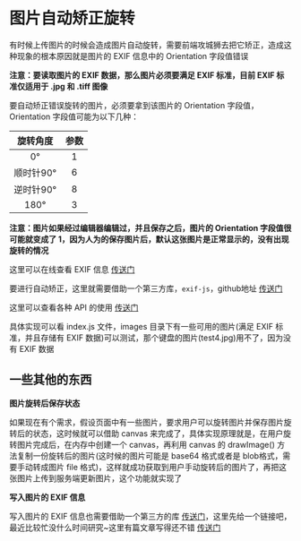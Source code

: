 # 图片自动矫正旋转

有时候上传图片的时候会造成图片自动旋转，需要前端攻城狮去把它矫正，造成这种现象的根本原因就是图片的 EXIF 信息中的 Orientation 字段值错误  

**注意：要读取图片的 EXIF 数据，那么图片必须要满足 EXIF 标准，目前 EXIF 标准仅适用于 .jpg 和 .tiff 图像**  

要自动矫正错误旋转的图片，必须要拿到该图片的 Orientation 字段值，Orientation 字段值可能为以下几种：  

| 旋转角度        | 参数     |
| :--------:     | :-----:  |
| 0°             |   1      |  
| 顺时针90°       |   6     |   
| 逆时针90°       |   8     |  
| 180°           |    3     |  

**注意：图片如果经过编辑器编辑过，并且保存之后，图片的 Orientation 字段值很可能就变成了 1，因为人为的保存图片后，默认这张图片是正常显示的，没有出现旋转的情况**

这里可以在线查看 EXIF 信息 [传送门](http://exif-viewer.com)  

要进行自动矫正，这里就需要借助一个第三方库，`exif-js`，github地址 [传送门](https://github.com/exif-js/exif-js)  

这里可以查看各种 API 的使用 [传送门](http://code.ciaoca.com/javascript/exif-js)  

具体实现可以看 index.js 文件，images 目录下有一些可用的图片(满足 EXIF 标准，并且存储有 EXIF 数据)可以测试，那个键盘的图片(test4.jpg)用不了，因为没有 EXIF 数据  

## 一些其他的东西

**图片旋转后保存状态**

如果现在有个需求，假设页面中有一些图片，要求用户可以旋转图片并保存图片旋转后的状态，这时候就可以借助 canvas 来完成了，具体实现原理就是，在用户旋转图片完成后，在内存中创建一个 canvas，再利用 canvas 的 drawImage() 方法复制一份旋转后的图片(这时候的图片可能是 base64 格式或者是 blob格式，需要手动转成图片 file 格式)，这样就成功获取到用户手动旋转后的图片了，再把这张图片上传到服务端更新图片，这个功能就实现了  

**写入图片的 EXIF 信息**

写入图片的 EXIF 信息也需要借助一个第三方的库 [传送门](https://github.com/hMatoba/piexifjs)，这里先给一个链接吧，最近比较忙没什么时间研究~这里有篇文章写得还不错 [传送门](https://jiangck.com/articles/2020/07/22/1595397717121.html)  
